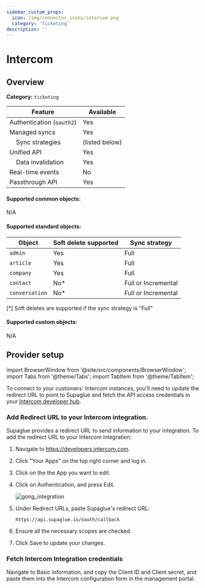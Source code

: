 ```yaml
---
sidebar_custom_props:
  icon: /img/connector_icons/intercom.png
  category: 'Ticketing'
description: ''
---
```


# Intercom

## Overview

**Category:** `ticketing`

| Feature                              | Available      |
| ------------------------------------ | -------------- |
| Authentication (`oauth2`)            | Yes            |
| Managed syncs                        | Yes            |
| &nbsp;&nbsp;&nbsp; Sync strategies   | (listed below) |
| Unified API                          | Yes            |
| &nbsp;&nbsp;&nbsp; Data invalidation | Yes            |
| Real-time events                     | No             |
| Passthrough API                      | Yes            |

#### Supported common objects:

N/A

#### Supported standard objects:

| Object         | Soft delete supported | Sync strategy       |
| -------------- | --------------------- | ------------------- |
| `admin`        | Yes                   | Full                |
| `article`      | Yes                   | Full                |
| `company`      | Yes                   | Full                |
| `contact`      | No\*                  | Full or Incremental |
| `conversation` | No\*                  | Full or Incremental |

[*] Soft deletes are supported if the sync strategy is "Full"

#### Supported custom objects:

N/A

## Provider setup

import BrowserWindow from '@site/src/components/BrowserWindow';
import Tabs from '@theme/Tabs';
import TabItem from '@theme/TabItem';

To connect to your customers' Intercom instances, you'll need to update the redirect URL to point to Supaglue and fetch the API access credentials in your [Intercom developer hub](https://developers.intercom.com/).

### Add Redirect URL to your Intercom integration.

Supaglue provides a redirect URL to send information to your integration. To add the redirect URL to your Intercom integration:

1. Navigate to https://developers.intercom.com.
1. Click "Your Apps" on the top right corner and log in.
1. Click on the the App you want to edit.
1. Click on Authentication, and press Edit.

   ![gong_integration](/img/intercom_integration.png 'gong integration')

1. Under Redirect URLs, paste Supaglue's redirect URL:

   ```
   https://api.supaglue.io/oauth/callback
   ```

1. Ensure all the necessary scopes are checked.
1. Click Save to update your changes.

### Fetch Intercom Integration credentials

Navigate to Basic information, and copy the Client ID and Client secret, and paste them into the Intercom configuration form in the management portal.
